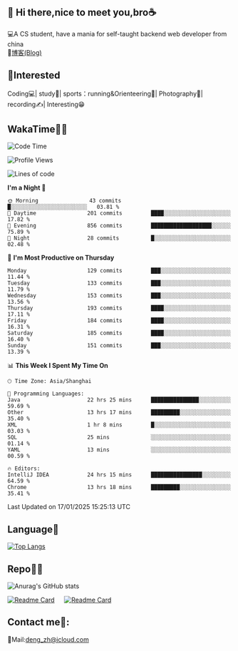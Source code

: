 👋 Hi there,nice to meet you,bro☕
---
💻A CS student, have a mania for self-taught backend web developer from china   
📌[博客(Blog)](https://github.com/HealUP/MyBlog)

 <!-- waka-box start -->
 <!-- waka-box end -->
 
🧲**Interested**
--
Coding💻| study📖| sports：running&Orienteering🏃‍| Photography📸| recording✍️| Interesting😁

WakaTime👨‍💻
---
<!--START_SECTION:waka-->
![Code Time](http://img.shields.io/badge/Code%20Time-2%2C434%20hrs%2018%20mins-blue)

![Profile Views](http://img.shields.io/badge/Profile%20Views-0-blue)

![Lines of code](https://img.shields.io/badge/From%20Hello%20World%20I%27ve%20Written-205.1%20thousand%20lines%20of%20code-blue)

**I'm a Night 🦉** 

```text
🌞 Morning                43 commits          █░░░░░░░░░░░░░░░░░░░░░░░░   03.81 % 
🌆 Daytime                201 commits         ████░░░░░░░░░░░░░░░░░░░░░   17.82 % 
🌃 Evening                856 commits         ███████████████████░░░░░░   75.89 % 
🌙 Night                  28 commits          █░░░░░░░░░░░░░░░░░░░░░░░░   02.48 % 
```
📅 **I'm Most Productive on Thursday** 

```text
Monday                   129 commits         ███░░░░░░░░░░░░░░░░░░░░░░   11.44 % 
Tuesday                  133 commits         ███░░░░░░░░░░░░░░░░░░░░░░   11.79 % 
Wednesday                153 commits         ███░░░░░░░░░░░░░░░░░░░░░░   13.56 % 
Thursday                 193 commits         ████░░░░░░░░░░░░░░░░░░░░░   17.11 % 
Friday                   184 commits         ████░░░░░░░░░░░░░░░░░░░░░   16.31 % 
Saturday                 185 commits         ████░░░░░░░░░░░░░░░░░░░░░   16.40 % 
Sunday                   151 commits         ███░░░░░░░░░░░░░░░░░░░░░░   13.39 % 
```


📊 **This Week I Spent My Time On** 

```text
🕑︎ Time Zone: Asia/Shanghai

💬 Programming Languages: 
Java                     22 hrs 25 mins      ███████████████░░░░░░░░░░   59.69 % 
Other                    13 hrs 17 mins      █████████░░░░░░░░░░░░░░░░   35.40 % 
XML                      1 hr 8 mins         █░░░░░░░░░░░░░░░░░░░░░░░░   03.03 % 
SQL                      25 mins             ░░░░░░░░░░░░░░░░░░░░░░░░░   01.14 % 
YAML                     13 mins             ░░░░░░░░░░░░░░░░░░░░░░░░░   00.59 % 

🔥 Editors: 
IntelliJ IDEA            24 hrs 15 mins      ████████████████░░░░░░░░░   64.59 % 
Chrome                   13 hrs 18 mins      █████████░░░░░░░░░░░░░░░░   35.41 % 
```


 Last Updated on 17/01/2025 15:25:13 UTC
<!--END_SECTION:waka-->

Language🚀
---
[![Top Langs](https://github-readme-stats.vercel.app/api/top-langs/?username=HealUP&layout=compact&hide_border=true)](https://github.com/HealUP)

Repo🧑‍💻
---
![Anurag's GitHub stats](https://github-readme-stats.vercel.app/api?username=HealUP&count_private=true&show_icons=true&theme=gruvbox&hide_border=true) 

[![Readme Card](https://github-readme-stats.vercel.app/api/pin/?username=HealUP&repo=InternetEy&theme=transparent)](https://github.com/HealUP/InternetEy) &emsp;
[![Readme Card](https://github-readme-stats.vercel.app/api/pin/?username=HealUP&repo=CampusExperience&theme=transparent)](https://github.com/HealUP/CampusExperience)


Contact me📱:
---
📮Mail:deng_zh@icloud.com  
